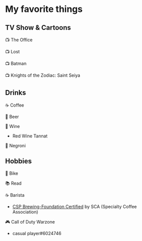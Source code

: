 # My favorite things

## TV Show & Cartoons

📺 The Office

📺 Lost

📺 Batman

📺 Knights of the Zodiac: Saint Seiya

## Drinks

☕ Coffee
        
🍺 Beer

🍷 Wine
- Red Wine Tannat

🥃 Negroni

## Hobbies

🚴 Bike

📚 Read

☕ Barista
  - [CSP Brewing-Foundation Certified](https://specialtycoffee.my.site.com/s/course-enrollment/a1UVw000000k5Cn/ce605461) by SCA (Specialty Coffee Association)

🎮 Call of Duty Warzone
  - casual player#6024746
